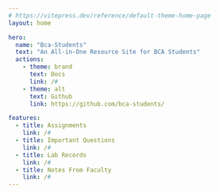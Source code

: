 ```yaml
---
# https://vitepress.dev/reference/default-theme-home-page
layout: home

hero:
  name: "Bca-Students"
  text: "An All-in-One Resource Site for BCA Students"
  actions:
    - theme: brand
      text: Docs
      link: /#
    - theme: alt
      text: Github
      link: https://github.com/bca-students/

features:
  - title: Assignments
    link: /#
  - title: Important Questions
    link: /#
  - title: Lab Records
    link: /#
  - title: Notes From Faculty
    link: /#
---
```


